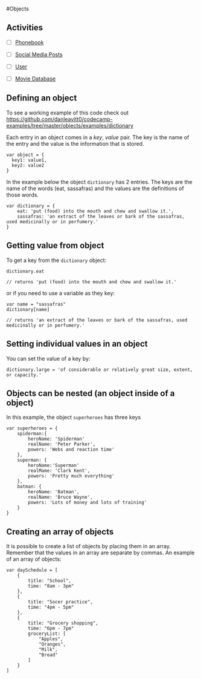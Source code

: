 #Objects

## Activities

- [ ] [Phonebook](https://github.com/danleavitt0/codecamp-examples/tree/master/objects/examples/phoneBook)
- [ ] [Social Media Posts](https://github.com/danleavitt0/codecamp-examples/tree/master/objects/examples/socialMediaPosts)
- [ ] [User](https://github.com/danleavitt0/codecamp-examples/tree/master/objects/examples/user)
- [ ] [Movie Database](https://github.com/danleavitt0/codecamp-examples/tree/master/objects/examples/movieDatabase)


## Defining an object

To see a working example of this code check out https://github.com/danleavitt0/codecamp-examples/tree/master/objects/examples/dictionary

Each entry in an object comes in a *key*, *value* pair. The key is the name of the entry
and the value is the information that is stored.

```
var object = {
  key1: value1,
  key2: value2
}
```

In the example below the object `dictionary` has 2 entries. The keys are the name of the words (eat, sassafras) and the values
are the definitions of those words.

```
var dictionary = {
	eat: 'put (food) into the mouth and chew and swallow it.',
	sassafras: 'an extract of the leaves or bark of the sassafras, used medicinally or in perfumery.'
}
```

## Getting value from object

To get a key from the `dictionary` object:

```
dictionary.eat

// returns 'put (food) into the mouth and chew and swallow it.'
```

or if you need to use a variable as they key:

```
var name = "sassafras"
dictionary[name]

// returns 'an extract of the leaves or bark of the sassafras, used medicinally or in perfumery.'
```

## Setting individual values in an object

You can set the value of a key by:

```
dictionary.large = 'of considerable or relatively great size, extent, or capacity.'
```


## Objects can be nested (an object inside of a object)

In this example, the object `superheroes` has three keys
```
var superheroes = {
	spiderman:{
		heroName: 'Spiderman'
		realName: 'Peter Parker',
		powers: 'Webs and reaction time' 
	},
	superman: {
		heroName:'Superman'
		realMame: 'Clark Kent',
		powers: 'Pretty much everything'
	},
	batman: {
		heroName: 'Batman',
		realName: 'Bruce Wayne',
		powers: 'Lots of money and lots of training'
	}
}
```

## Creating an array of objects

It is possible to create a list of objects by placing them in an array. Remember that the values in an array are separate by 
commas. An example of an array of objects:

```
var daySchedule = [
	{
		title: "School",
		time: "8am - 3pm"
	},
	{
		title: "Socer practice",
		time: "4pm - 5pm"
	},
	{
		title: "Grocery shopping",
		time: "6pm - 7pm"
		groceryList: [
			"Apples",
			"Oranges",
			"Milk",
			"Bread"
		]
	}
]
```